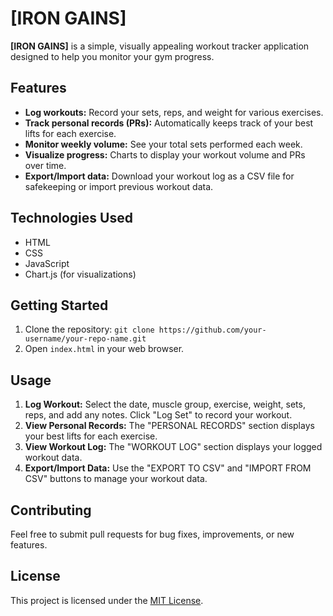 # [IRON GAINS]

**[IRON GAINS]** is a simple, visually appealing workout tracker application designed to help you monitor your gym progress.

## Features

*   **Log workouts:** Record your sets, reps, and weight for various exercises.
*   **Track personal records (PRs):** Automatically keeps track of your best lifts for each exercise.
*   **Monitor weekly volume:** See your total sets performed each week.
*   **Visualize progress:** Charts to display your workout volume and PRs over time.
*   **Export/Import data:** Download your workout log as a CSV file for safekeeping or import previous workout data.

## Technologies Used

*   HTML
*   CSS
*   JavaScript
*   Chart.js (for visualizations)

## Getting Started

1.  Clone the repository: `git clone https://github.com/your-username/your-repo-name.git`
2.  Open `index.html` in your web browser.

## Usage

1.  **Log Workout:** Select the date, muscle group, exercise, weight, sets, reps, and add any notes. Click "Log Set" to record your workout.
2.  **View Personal Records:** The "PERSONAL RECORDS" section displays your best lifts for each exercise.
3.  **View Workout Log:** The "WORKOUT LOG" section displays your logged workout data.
4.  **Export/Import Data:** Use the "EXPORT TO CSV" and "IMPORT FROM CSV" buttons to manage your workout data.

## Contributing

Feel free to submit pull requests for bug fixes, improvements, or new features.

## License

This project is licensed under the [MIT License](LICENSE).
